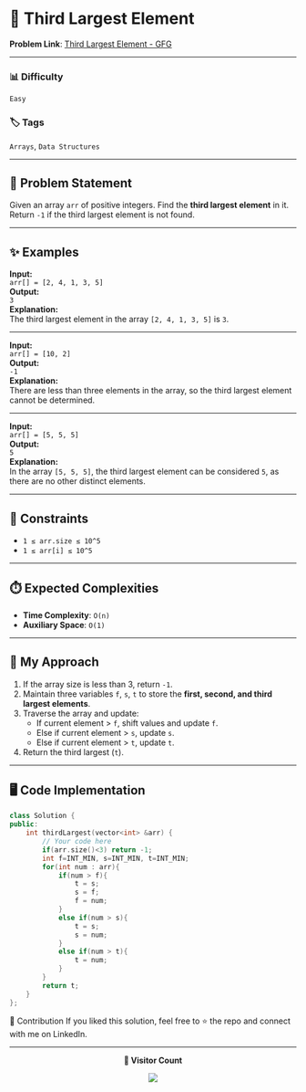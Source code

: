 # 🥉 Third Largest Element

**Problem Link**: [Third Largest Element - GFG](https://www.geeksforgeeks.org/problems/third-largest-element/0)

---

### 📊 Difficulty

`Easy`

### 🏷️ Tags

`Arrays`, `Data Structures`

---

## 📌 Problem Statement

Given an array `arr` of positive integers. Find the **third largest element** in it.  
Return `-1` if the third largest element is not found.

---

## ✨ Examples

**Input:**  
`arr[] = [2, 4, 1, 3, 5]`  
**Output:**  
`3`  
**Explanation:**  
The third largest element in the array `[2, 4, 1, 3, 5]` is `3`.

---

**Input:**  
`arr[] = [10, 2]`  
**Output:**  
`-1`  
**Explanation:**  
There are less than three elements in the array, so the third largest element cannot be determined.

---

**Input:**  
`arr[] = [5, 5, 5]`  
**Output:**  
`5`  
**Explanation:**  
In the array `[5, 5, 5]`, the third largest element can be considered `5`, as there are no other distinct elements.

---

## 🎯 Constraints

- `1 ≤ arr.size ≤ 10^5`
- `1 ≤ arr[i] ≤ 10^5`

---

## ⏱️ Expected Complexities

- **Time Complexity**: `O(n)`
- **Auxiliary Space**: `O(1)`

---

## 🧠 My Approach

1. If the array size is less than 3, return `-1`.
2. Maintain three variables `f`, `s`, `t` to store the **first, second, and third largest elements**.
3. Traverse the array and update:
   - If current element > `f`, shift values and update `f`.
   - Else if current element > `s`, update `s`.
   - Else if current element > `t`, update `t`.
4. Return the third largest (`t`).

---

## 🖥️ Code Implementation

```cpp
class Solution {
public:
    int thirdLargest(vector<int> &arr) {
        // Your code here
        if(arr.size()<3) return -1;
        int f=INT_MIN, s=INT_MIN, t=INT_MIN;
        for(int num : arr){
            if(num > f){
                t = s;
                s = f;
                f = num;
            }
            else if(num > s){
                t = s;
                s = num;
            }
            else if(num > t){
                t = num;
            }
        }
        return t;
    }
};
```

🤝 Contribution
If you liked this solution, feel free to ⭐ the repo and connect with me on LinkedIn.

---

<p align="center"> <b>👀 Visitor Count</b> </p> <p align="center"> <img src="https://visitor-badge.laobi.icu/badge?page_id=sarveshguru.GFG-POTD" /> </p>
